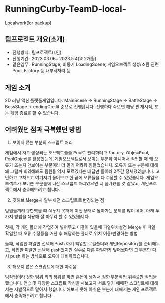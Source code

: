 # RunningCurby-TeamD-local-
Localwork(for backup)

## 팀프로젝트 개요(소개)
- 진행방식 : 팀프로젝트(4인)
- 진행기간 : 2023.03.06~ 2023.5.4(약 2개월)
- 맡은임무 : RunningStage, 비동기 LoadingScene, 게임오브젝트 생성/소환 관련 Pool, Factory 등 내부적처리 등

## 게임 소개
2D 러닝 액션 플랫폼게임입니다.
MainScene -> RunningStage -> BattleStage -> BossStage -> endingCredit 순으로 진행됩니다.
진행하다 죽으면 해당 씬 재시작, 또는 게임 종료를 할 수 있습니다.

## 어려웠던 점과 극복했던 방법

1. 보이지 않는 부분의 스크립트 처리

게임에서 자주 생성되는 오브젝트들을 Pool로 관리하려고 Factory, ObjectPool, PoolObject를 활용했는데, 게임오브젝트로서 보이는 부분이 아니어서 작업할 때 왜 오류가 뜨는지 안보이는 부분이라 더 알기 어려워 힘들었습니다.
오류가 뜨는 부분에 대해 왜 그럴까 회의해봐도 팀원들 역시 모르겠다는 대답만 돌아와 2주간 정체됐었습니다. 고민하고 고쳐보고 여기저기 물어보고 한 끝에 오류들을 다 수정할 수 있었습니다. 
게임오브젝트가 보이는 부분들에 대한 스크립트 처리였으면 더 즐거웠을 것 같았고, 개인프로젝트에서 충족해보려고 합니다.


2. 깃허브 Merge시 일부 예전 스크립트로 변경되는 점

팀원들끼리 병합했을 때 예상치 못하게 이전 상태로 돌아가는 문제를 많이 겪어, 
아래 두가지 방법을 적용해 잘 마무리 할 수 있었습니다.

첫째, 각 개인 폴더에 작업하여 넣어두고 다같이 있을때 파일위치설정
Merge 후 파일 확일할 때 오류 수정등을 거친 후 해당하는 폴더로 위치 이동/변경하는 방법

둘째, 작업한 파일만 선택해 Push 하기
백업할 로컬폴더와 개인Repository를 준비해두고, 작업한 파일만 선택해 push했지만 실수로 다른 파일까지 덮어썼다면 그 부분만 다시 push 하는 방식으로 오류에 대비하였습니다. 

3. 해보지 않은 스크립트에 대한 아쉬움

팀작업이라 정한 범위 외의 범위를 하면 혼돈이 생겨서 정한 부분작업 위주로만 작업을 했습니다.
연습 및 다양한 스크립트 작성을 해보고자 서로 맡기 애매한 스크립트에 대해서는 자발적으로 맡아서 했습니다.
해보지 못해 아쉬운 부분에 대해서는 개인 프로젝트에서 충족해보려고 합니다.
